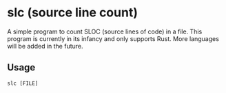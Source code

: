 # slc (source line count)

A simple program to count SLOC (source lines of code) in a file. This program is
currently in its infancy and only supports Rust. More languages will be added in
the future.

## Usage

```
slc [FILE]
```
